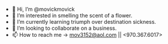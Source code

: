 - 👋 Hi, I’m @movickmovick
- 👀 I’m interested in smelling the scent of a flower.
- 🌱 I’m currently learning triumph over destination sickness. 
- 💞️ I’m looking to collaborate on a business.
- 📫 How to reach me -> mov3152@aol.com || <970.367.6017>

<!---
movickmovick/movickmovick is a ✨ special ✨ repository because its `README.md` (this file) appears on your GitHub profile.
You can click the Preview link to take a look at your changes.
--->
